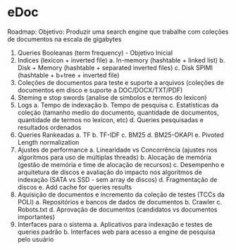# eDoc

Roadmap:
Objetivo: Produzir uma search engine que trabalhe com coleções de documentos na escala de gigabytes
1.	Queries Booleanas (term frequency) - Objetivo Inicial
2.	Indices (lexicon + inverted file)
a.	In-memory (hashtable + linked list)
b.	Disk + Memory (hashtable + separated inverted files)
c.	Disk SPIMI (hashtable + b+tree + inverted file)
3.	Coleções de documentos para teste e suporte a arquivos (coleções de documentos em disco e suporte a DOC/DOCX/TXT/PDF)
4.	Steming e stop swords (analise de simbolos e termos do lexicon)
5.	Logs 
a.	Tempo de indexação
b.	Tempo de pesquisa
c.	Estatísticas da coleção (tamanho medio do documento, quantidade de documentos, quantidade de termos no lexicon, etc)
d.	Queries pesquisadas e resultados ordenados 
6.	Queries Rankeadas 
a.	TF
b.	TF-IDF
c.	BM25
d.	BM25-OKAPI
e.	Pivoted Length normalization 
7.	Ajustes de performance 
a.	Linearidade vs Concorrência (ajustes nos algoritmos para uso de múltiplas threads)
b.	Alocação de memória (gestão de memória e time de alocação de recursos)
c.	Desempenho e arquitetura de discos e avaliação do impacto nos algoritmos de indexação (SATA vs SSD - sem array de discos)
d.	Fragmentação de discos 
e.	Add cache for queries results
8.	Aquisição de documentos e incremento da coleção de testes (TCCs da POLI)
a.	Repositórios e bancos de dados de documentos
b.	Crawler 
c.	Robots.txt
d.	Aprovação de documentos (candidatos vs documentos importantes)
9.	Interfaces para o sistema 
a.	Aplicativos para indexação e testes de queries padrão
b.	Interfaces web para acesso a engine de pesquisa pelo usuário
